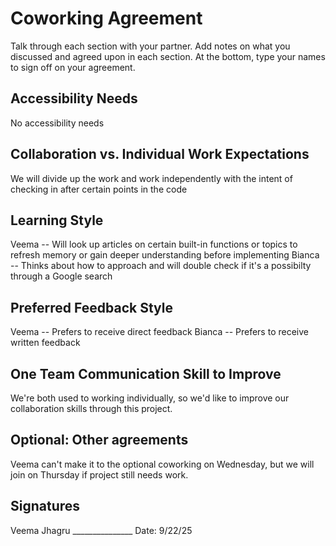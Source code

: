 # Coworking Agreement

Talk through each section with your partner. Add notes on what you discussed and agreed upon in each section. At the bottom, type your names to sign off on your agreement.

## Accessibility Needs
No accessibility needs

## Collaboration vs. Individual Work Expectations
We will divide up the work and work independently with the intent of checking in after certain points in the code

## Learning Style
Veema -- Will look up articles on certain built-in functions or topics to refresh memory or gain deeper understanding before implementing
Bianca -- Thinks about how to approach and will double check if it's a possibilty through a Google search  

## Preferred Feedback Style
Veema -- Prefers to receive direct feedback 
Bianca -- Prefers to receive written feedback 

## One Team Communication Skill to Improve
We're both used to working individually, so we'd like to improve our collaboration skills through this project.

## Optional: Other agreements
Veema can't make it to the optional coworking on Wednesday, but we will join on Thursday if project still needs work.

## Signatures
Veema Jhagru _______________
Date: 9/22/25
